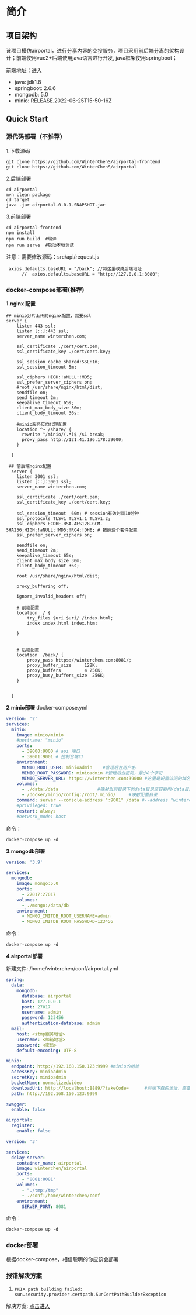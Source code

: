 # 简介

## 项目架构
该项目模仿airportal，进行分享内容的空投服务，项目采用前后端分离的架构设计；前端使用vue2+后端使用java语言进行开发, java框架使用springboot；

前端地址：[进入](https://github.com/WinterChenS/airportal-frontend)

- java: jdk1.8
- springboot: 2.6.6
- mongodb: 5.0
- minio: RELEASE.2022-06-25T15-50-16Z

## Quick Start


### 源代码部署（不推荐）
1.下载源码
```
git clone https://github.com/WinterChenS/airportal-frontend
git clone https://github.com/WinterChenS/airportal
```
2.后端部署
```
cd airportal 
mvn clean package
cd target
java -jar airportal-0.0.1-SNAPSHOT.jar
```
3.前端部署
```
cd airportal-frontend
npm install
npm run build  #编译
npm run serve  #启动本地调试
```
注意：需要修改源码：src/api/request.js
```
 axios.defaults.baseURL = "/back"; //将这里改成后端地址
      //  axios.defaults.baseURL = "http://127.0.0.1:8080"; 
```

### docker-compose部署(推荐)

**1.nginx 配置**

```
## minio分片上传的nginx配置，需要ssl
server {
    listen 443 ssl;
    listen [::]:443 ssl;
    server_name winterchen.com;

    ssl_certificate ./cert/cert.pem;
    ssl_certificate_key ./cert/cert.key;

    ssl_session_cache shared:SSL:1m;
    ssl_session_timeout 5m;

    ssl_ciphers HIGH:!aNULL:!MD5;
    ssl_prefer_server_ciphers on;
    #root /usr/share/nginx/html/dist;
    sendfile on;
    send_timeout 2m;
    keepalive_timeout 65s;
    client_max_body_size 30m;
    client_body_timeout 36s;

    #minio服务反向代理配置
    location ^~ /share/ {
      rewrite ^/minio/(.*)$ /$1 break;
      proxy_pass http://121.41.196.178:39000;
    }

  }
  
 ## 前后端nginx配置
  server {
    listen 3001 ssl;
    listen [::]:3001 ssl;
    server_name winterchen.com;

    ssl_certificate ./cert/cert.pem;
    ssl_certificate_key ./cert/cert.key;

    ssl_session_timeout  60m; # session有效时间10分钟
    ssl_protocols TLSv1 TLSv1.1 TLSv1.2;
    ssl_ciphers ECDHE-RSA-AES128-GCM-SHA256:HIGH:!aNULL:!MD5:!RC4:!DHE; # 按照这个套件配置
    ssl_prefer_server_ciphers on;

    sendfile on;
    send_timeout 2m;
    keepalive_timeout 65s;
    client_max_body_size 30m;
    client_body_timeout 36s;

    root /usr/share/nginx/html/dist;

    proxy_buffering off;

    ignore_invalid_headers off;

    # 前端配置
    location  / {
        try_files $uri $uri/ /index.html;
        index index.html index.htm;

    }
    

    # 后端配置
    location  /back/ {
        proxy_pass https://winterchen.com:8081/;
        proxy_buffer_size     128K;
        proxy_buffers         4 256K;
        proxy_busy_buffers_size  256K;
    }


  }
```

**2.minio部署**
docker-compose.yml
```yaml
version: '2'
services:
  minio:
    image: minio/minio
    #hostname: "minio"
    ports:
      - 39000:9000 # api 端口
      - 39001:9001 # 控制台端口
    environment:
      MINIO_ROOT_USER: minioadmin    #管理后台用户名
      MINIO_ROOT_PASSWORD: minioadmin #管理后台密码，最小8个字符
      MINIO_SERVER_URL: https://winterchen.com:39000 #这里是设置访问的域名地址
    volumes:
      - ./data:/data               #映射当前目录下的data目录至容器内/data目录
      - /docker/minio/config:/root/.minio/     #映射配置目录
    command: server --console-address ":9001" /data #--address "winterchen.com:39000" --console-address ":39001" /data  #指定容器中的目录 /data
    #privileged: true
    restart: always
    #network_mode: host
```
命令：
```
docker-compose up -d
```

**3.mongodb部署**

```yaml
version: '3.9'

services:
  mongodb:
    image: mongo:5.0
    ports:
      - 27017:27017
    volumes:
      - ./mongo:/data/db
    environment:
      - MONGO_INITDB_ROOT_USERNAME=admin
      - MONGO_INITDB_ROOT_PASSWORD=123456

```
命令：
```
docker-compose up -d
```

**4.airportal部署**

新建文件:
/home/winterchen/conf/airportal.yml
```yaml
spring:
  data:
    mongodb:
      database: airportal
      host: 127.0.0.1
      port: 27017
      username: admin
      password: 123456
      authentication-database: admin
  mail:
    host: <stmp服务地址>
    username: <邮箱地址>
    password: <密码>
    default-encoding: UTF-8

minio:
  endpoint: http://192.168.150.123:9999 #minio的地址
  accessKey: minioadmin
  secretKey: minioadmin
  bucketName: normalizedvideo
  downloadUri: http://localhost:8889/?takeCode=      #前端下载的地址，需要修改
  path: http://192.168.150.123:9999

swagger:
  enable: false

airportal:
  register:
    enable: false

```

```yaml
version: '3'

services:
  delay-server:
    container_name: airportal
    image: winterchen/airportal
    ports:
      - "8081:8081"
    volumes:
      - "./tmp:/tmp"
      - ./conf:/home/winterchen/conf
    environment:
      SERVER_PORT: 8081
```
命令：
```
docker-compose up -d
```

### docker部署
根据docker-compose，相信聪明的你应该会部署

### 报错解决方案
1. `PKIX path building failed: sun.security.provider.certpath.SunCertPathBuilderException`

解决方案: [点击进入](https://github.com/WinterChenS/airportal-frontend/wiki/PKIX-path-building-failed:-sun.security.provider.certpath.SunCertPathBuilderException)

